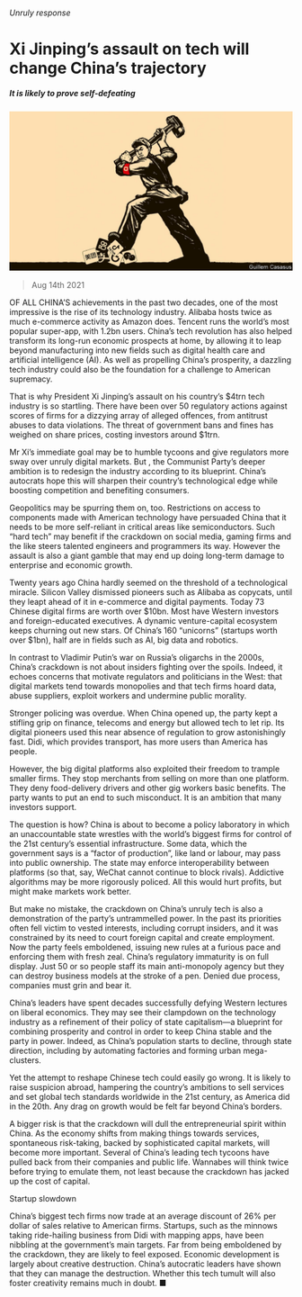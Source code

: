 ###### Unruly response

# Xi Jinping’s assault on tech will change China’s trajectory 

##### It is likely to prove self-defeating 

![image](images/20210814_LDD001_0.jpg) 

> Aug 14th 2021 

OF ALL CHINA’S achievements in the past two decades, one of the most impressive is the rise of its technology industry. Alibaba hosts twice as much e-commerce activity as Amazon does. Tencent runs the world’s most popular super-app, with 1.2bn users. China’s tech revolution has also helped transform its long-run economic prospects at home, by allowing it to leap beyond manufacturing into new fields such as digital health care and artificial intelligence (AI). As well as propelling China’s prosperity, a dazzling tech industry could also be the foundation for a challenge to American supremacy.

That is why President Xi Jinping’s assault on his country’s $4trn tech industry is so startling. There have been over 50 regulatory actions against scores of firms for a dizzying array of alleged offences, from antitrust abuses to data violations. The threat of government bans and fines has weighed on share prices, costing investors around $1trn.


Mr Xi’s immediate goal may be to humble tycoons and give regulators more sway over unruly digital markets. But , the Communist Party’s deeper ambition is to redesign the industry according to its blueprint. China’s autocrats hope this will sharpen their country’s technological edge while boosting competition and benefiting consumers.

Geopolitics may be spurring them on, too. Restrictions on access to components made with American technology have persuaded China that it needs to be more self-reliant in critical areas like semiconductors. Such “hard tech” may benefit if the crackdown on social media, gaming firms and the like steers talented engineers and programmers its way. However the assault is also a giant gamble that may end up doing long-term damage to enterprise and economic growth.

Twenty years ago China hardly seemed on the threshold of a technological miracle. Silicon Valley dismissed pioneers such as Alibaba as copycats, until they leapt ahead of it in e-commerce and digital payments. Today 73 Chinese digital firms are worth over $10bn. Most have Western investors and foreign-educated executives. A dynamic venture-capital ecosystem keeps churning out new stars. Of China’s 160 “unicorns” (startups worth over $1bn), half are in fields such as AI, big data and robotics.

In contrast to Vladimir Putin’s war on Russia’s oligarchs in the 2000s, China’s crackdown is not about insiders fighting over the spoils. Indeed, it echoes concerns that motivate regulators and politicians in the West: that digital markets tend towards monopolies and that tech firms hoard data, abuse suppliers, exploit workers and undermine public morality.

Stronger policing was overdue. When China opened up, the party kept a stifling grip on finance, telecoms and energy but allowed tech to let rip. Its digital pioneers used this near absence of regulation to grow astonishingly fast. Didi, which provides transport, has more users than America has people.

However, the big digital platforms also exploited their freedom to trample smaller firms. They stop merchants from selling on more than one platform. They deny food-delivery drivers and other gig workers basic benefits. The party wants to put an end to such misconduct. It is an ambition that many investors support.

The question is how? China is about to become a policy laboratory in which an unaccountable state wrestles with the world’s biggest firms for control of the 21st century’s essential infrastructure. Some data, which the government says is a “factor of production”, like land or labour, may pass into public ownership. The state may enforce interoperability between platforms (so that, say, WeChat cannot continue to block rivals). Addictive algorithms may be more rigorously policed. All this would hurt profits, but might make markets work better.

But make no mistake, the crackdown on China’s unruly tech is also a demonstration of the party’s untrammelled power. In the past its priorities often fell victim to vested interests, including corrupt insiders, and it was constrained by its need to court foreign capital and create employment. Now the party feels emboldened, issuing new rules at a furious pace and enforcing them with fresh zeal. China’s regulatory immaturity is on full display. Just 50 or so people staff its main anti-monopoly agency but they can destroy business models at the stroke of a pen. Denied due process, companies must grin and bear it.

China’s leaders have spent decades successfully defying Western lectures on liberal economics. They may see their clampdown on the technology industry as a refinement of their policy of state capitalism—a blueprint for combining prosperity and control in order to keep China stable and the party in power. Indeed, as China’s population starts to decline,  through state direction, including by automating factories and forming urban mega-clusters.

Yet the attempt to reshape Chinese tech could easily go wrong. It is likely to raise suspicion abroad, hampering the country’s ambitions to sell services and set global tech standards worldwide in the 21st century, as America did in the 20th. Any drag on growth would be felt far beyond China’s borders.

A bigger risk is that the crackdown will dull the entrepreneurial spirit within China. As the economy shifts from making things towards services, spontaneous risk-taking, backed by sophisticated capital markets, will become more important. Several of China’s leading tech tycoons have pulled back from their companies and public life. Wannabes will think twice before trying to emulate them, not least because the crackdown has jacked up the cost of capital.

Startup slowdown

China’s biggest tech firms now trade at an average discount of 26% per dollar of sales relative to American firms. Startups, such as the minnows taking ride-hailing business from Didi with mapping apps, have been nibbling at the government’s main targets. Far from being emboldened by the crackdown, they are likely to feel exposed. Economic development is largely about creative destruction. China’s autocratic leaders have shown that they can manage the destruction. Whether this tech tumult will also foster creativity remains much in doubt. ■

